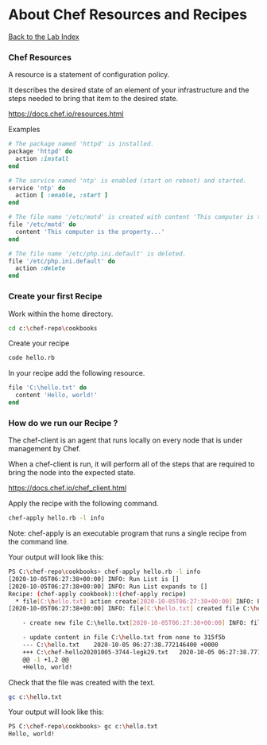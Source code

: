 # About Chef Resources and Recipes
[Back to the Lab Index](../README.md#cooking-up-compliance---workshop)
  
### Chef Resources
A resource is a statement of configuration policy.  
  
It describes the desired state of an element of your infrastructure and the steps needed to bring that item to the desired state.  
  
https://docs.chef.io/resources.html
  
Examples
```ruby
# The package named 'httpd' is installed.
package 'httpd' do
  action :install
end

# The service named 'ntp' is enabled (start on reboot) and started.
service 'ntp' do
  action [ :enable, :start ]
end

# The file name '/etc/motd' is created with content 'This computer is the property ...'
file '/etc/motd' do
  content 'This computer is the property...'
end

# The file name '/etc/php.ini.default' is deleted.
file '/etc/php.ini.default' do
  action :delete
end

```
  
### Create your first Recipe
  
Work within the home directory.  
```bash
cd c:\chef-repo\cookbooks
```
  
Create your recipe
```bash
code hello.rb
```
  
In your recipe add the following resource. 
```ruby
file 'C:\hello.txt' do
  content 'Hello, world!'
end

```
  
  
### How do we run our Recipe ?
The chef-client is an agent that runs locally on every node that is under management by Chef.  
  
When a chef-client is run, it will perform all of the steps that are required to bring the node into the expected state.  
  
https://docs.chef.io/chef_client.html
  
  
Apply the recipe with the following command.  
```bash
chef-apply hello.rb -l info
```
Note: chef-apply is an executable program that runs a single recipe from the command line.  
  
  
Your output will look like this:  
```bash
PS C:\chef-repo\cookbooks> chef-apply hello.rb -l info
[2020-10-05T06:27:38+00:00] INFO: Run List is []
[2020-10-05T06:27:38+00:00] INFO: Run List expands to []
Recipe: (chef-apply cookbook)::(chef-apply recipe)
  * file[C:\hello.txt] action create[2020-10-05T06:27:38+00:00] INFO: Processing file[C:\hello.txt] action create ((chef-apply cookbook)::(chef-apply recipe) line 1)
[2020-10-05T06:27:38+00:00] INFO: file[C:\hello.txt] created file C:\hello.txt

    - create new file C:\hello.txt[2020-10-05T06:27:38+00:00] INFO: file[C:\hello.txt] updated file contents C:\hello.txt

    - update content in file C:\hello.txt from none to 315f5b
    --- C:\hello.txt    2020-10-05 06:27:38.772146400 +0000
    +++ C:\chef-hello20201005-3744-legk29.txt   2020-10-05 06:27:38.771151100 +0000
    @@ -1 +1,2 @@
    +Hello, world!
```
  
  
Check that the file was created with the text.  
```bash
gc c:\hello.txt
```
  
Your output will look like this:  
```bash
PS C:\chef-repo\cookbooks> gc c:\hello.txt
Hello, world!
```
  
  
